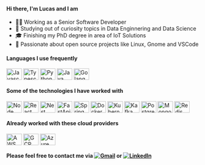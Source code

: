 #### Hi there, I'm Lucas and I am

- 👨‍💻 Working as a Senior Software Developer
- 📖 Studying out of curiosity topics in Data Enginnering and Data Science
- 🎓 Finishing my PhD degree in area of IoT Solutions
- 🐧 Passionate about open source projects like Linux, Gnome and VSCode

#### Languages ​​I use frequently

<div style="display: inline_block">
  <img align="center" alt="Javascript" height="30" width="40" src='https://cdn.jsdelivr.net/gh/devicons/devicon/icons/javascript/javascript-original.svg'>
  <img align="center" alt="Typescript" height="30" width="40" src='https://cdn.jsdelivr.net/gh/devicons/devicon/icons/typescript/typescript-original.svg'>
  <img align="center" alt="Python" height="30" width="40" src="https://cdn.jsdelivr.net/gh/devicons/devicon/icons/python/python-original.svg" />
  <img align="center" alt="Java" height="30" width="40" src='https://cdn.jsdelivr.net/gh/devicons/devicon/icons/java/java-original.svg'>
  <img align="center" alt="Golang" height="30" width="40" src='https://cdn.jsdelivr.net/gh/devicons/devicon/icons/go/go-original.svg'>
</div>

#### Some of the technologies I have worked with

<div style="display: inline_block">
  <img align="center" alt="Node" height="30" width="40" src='https://cdn.jsdelivr.net/gh/devicons/devicon/icons/nodejs/nodejs-original.svg'>
  <img align="center" alt="React" height="30" width="40" src='https://cdn.jsdelivr.net/gh/devicons/devicon/icons/react/react-original.svg'>
  <img align="center" alt="Nest" height="30" width="40" src="https://cdn.jsdelivr.net/gh/devicons/devicon@latest/icons/nestjs/nestjs-original.svg" />
  <img align="center" alt="FastApi" height="30" width="40" src='https://cdn.jsdelivr.net/gh/devicons/devicon/icons/fastapi/fastapi-original.svg'>
  <img align="center" alt="Spring" height="30" width="40" src='https://cdn.jsdelivr.net/gh/devicons/devicon/icons/spring/spring-original.svg'>
  <img align="center" alt="Docker" height="30" width="40" src='https://cdn.jsdelivr.net/gh/devicons/devicon/icons/docker/docker-original.svg'>
  <img align="center" alt="Kubernets" height="30" width="40" src='https://cdn.jsdelivr.net/gh/devicons/devicon@latest/icons/kubernetes/kubernetes-original.svg'>
  <img align="center" alt="Kafka" height="30" width="40" src='https://cdn.jsdelivr.net/gh/devicons/devicon/icons/apachekafka/apachekafka-original.svg'>
  <img align="center" alt="Postgres" height="30" width="40" src='https://cdn.jsdelivr.net/gh/devicons/devicon/icons/postgresql/postgresql-original.svg'>
  <img align="center" alt="Mongo" height="30" width="40" src='https://cdn.jsdelivr.net/gh/devicons/devicon/icons/mongodb/mongodb-original.svg'>
  <img align="center" alt="Redis" height="30" width="40" src='https://cdn.jsdelivr.net/gh/devicons/devicon/icons/redis/redis-original.svg'>
</div>

#### Already worked with these cloud providers

<div style="display: inline_block">
  <img align="center" alt="AWS" height="30" width="40" src='https://cdn.jsdelivr.net/gh/devicons/devicon@latest/icons/amazonwebservices/amazonwebservices-original-wordmark.svg'>
  <img align="center" alt="GCP" height="30" width="40" src='https://cdn.jsdelivr.net/gh/devicons/devicon/icons/googlecloud/googlecloud-original.svg'>
  <img align="center" alt="Azure" height="30" width="40" src="https://cdn.jsdelivr.net/gh/devicons/devicon@latest/icons/azure/azure-original.svg" />
</div>

#### Please feel free to contact me via [![Gmail](https://img.shields.io/badge/-Email-D14836?style=flat&logo=gmail&logoColor=white)](mailto:lucasluimotta@gmail.com) or [![LinkedIn](https://img.shields.io/badge/-Linkedin-007ACC?style=flat&logo=linkedin&logoColor=white)](https://www.linkedin.com/in/lucas-lui-motta/) 
<!--- and visit my blog [![Blog](https://img.shields.io/badge/-Blog-002E5F?style=flat&logo=houzz&logoColor=white)](https://iot-tpm-unicamp.vercel.app/)-->
